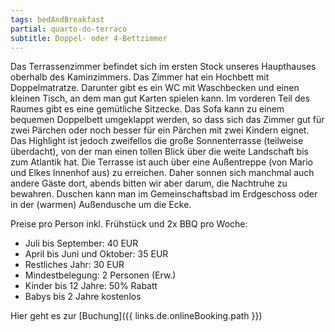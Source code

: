 ```yaml
---
tags: bedAndBreakfast
partial: quarto-do-terraco
subtitle: Doppel- oder 4-Bettzimmer
---
```


Das Terrassenzimmer befindet sich im ersten Stock unseres Haupthauses oberhalb des Kaminzimmers. Das Zimmer hat ein Hochbett mit Doppelmatratze. Darunter gibt es ein WC mit Waschbecken und einen kleinen Tisch, an dem man gut Karten spielen kann. Im vorderen Teil des Raumes gibt es eine gemütliche Sitzecke. Das Sofa kann zu einem bequemen Doppelbett umgeklappt werden, so dass sich das Zimmer gut für zwei Pärchen oder noch besser für ein Pärchen mit zwei Kindern eignet. Das Highlight ist jedoch zweifellos die große Sonnenterrasse (teilweise überdacht), von der man einen tollen Blick über die weite Landschaft bis zum Atlantik hat. Die Terrasse ist auch über eine Außentreppe (von Mario und Elkes Innenhof aus) zu erreichen. Daher sonnen sich manchmal auch andere Gäste dort, abends bitten wir aber darum, die Nachtruhe zu bewahren. Duschen kann man im Gemeinschaftsbad im Erdgeschoss oder in der (warmen) Außendusche um die Ecke.

Preise pro Person inkl. Frühstück und 2x BBQ pro Woche:

- Juli bis September: 40 EUR
- April bis Juni und Oktober: 35 EUR
- Restliches Jahr: 30 EUR
- Mindestbelegung: 2 Personen (Erw.)
- Kinder bis 12 Jahre: 50% Rabatt
- Babys bis 2 Jahre kostenlos

Hier geht es zur [Buchung]({{ links.de.onlineBooking.path }})
